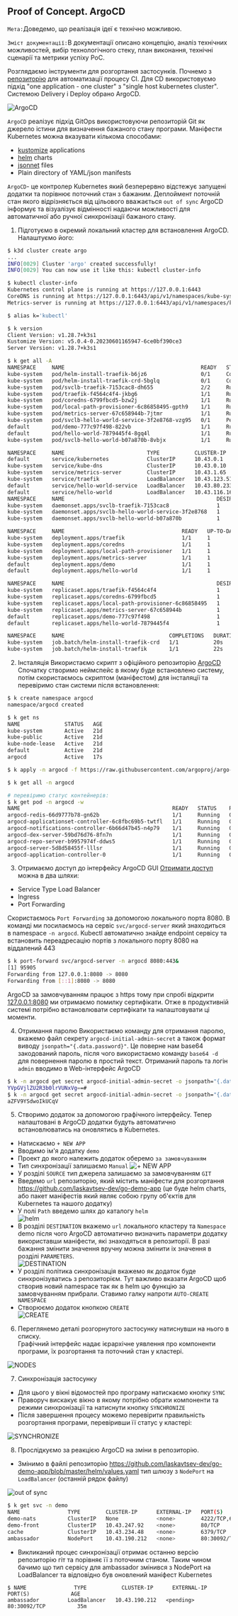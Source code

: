 ## Proof of Concept. ArgoCD

`Мета:`Доведемо, що реалізація ідеї є технічно можливою.

`Зміст документації:`В документації описано концепцію, аналіз технічних можливостей, вибір технологічного стеку, план виконання, технічні сценарії та метрики успіху PoC.

Розглядаємо інструменти для розгортання застосунків. Почнемо з [репозиторію](https://github.com/laskavtsev-dev/AsciiArtify) для автоматизації процесу CI. Для CD використовуємо підхід "one application - one cluster" з "single host kubernetes cluster". Системою Delivery і Deploy обрано ArgoCD.

![ArgoCD](.img/argocd_arch.png)  

`ArgoCD` реалізує підхід GitOps використовуючи репозиторій Git як джерело істини для визначення бажаного стану програми. Маніфести Kubernetes можна вказувати кількома способами:  
- [kustomize](https://kustomize.io/) applications  
- [helm](https://helm.sh/) charts
- [jsonnet](https://jsonnet.org/) files
- Plain directory of YAML/json manifests  

`ArgoCD`- це контролер Kubernetes який безперервно відстежує запущені додатки та порівнює поточний стан з бажаним. Деплоймент поточній стан якого відрізняється від цільового вважається `out of sync` ArgoCD інформує та візуалізує відмінності надаючи можливості для автоматичної або ручної синхронізації бажаного стану. 

1. Підготуємо в окремий локальний кластер для встановлення ArgoCD. Налаштуємо його:  
```bash
$ k3d cluster create argo
... 
INFO[0029] Cluster 'argo' created successfully!         
INFO[0029] You can now use it like this: kubectl cluster-info

$ kubectl cluster-info
Kubernetes control plane is running at https://127.0.0.1:6443
CoreDNS is running at https://127.0.0.1:6443/api/v1/namespaces/kube-system/services/kube-dns:dns/proxy
Metrics-server is running at https://127.0.0.1:6443/api/v1/namespaces/kube-system/services/https:metrics-server:https/roxy

$ alias k='kubectl'

$ k version
Client Version: v1.28.7+k3s1
Kustomize Version: v5.0.4-0.20230601165947-6ce0bf390ce3
Server Version: v1.28.7+k3s1

$ k get all -A
NAMESPACE     NAME                                           READY   STATUS      RESTARTS      AGE
kube-system   pod/helm-install-traefik-b6jz6                 0/1     Completed   1             21d
kube-system   pod/helm-install-traefik-crd-5bglq             0/1     Completed   0             21d
kube-system   pod/svclb-traefik-7153cac8-dh655               2/2     Running     8 (20h ago)   21d
kube-system   pod/traefik-f4564c4f4-jkbg6                    1/1     Running     4 (20h ago)   21d
kube-system   pod/coredns-6799fbcd5-bzw2j                    1/1     Running     4 (20h ago)   21d
kube-system   pod/local-path-provisioner-6c86858495-gpth9    1/1     Running     7 (20h ago)   21d
kube-system   pod/metrics-server-67c658944b-7jtmr            1/1     Running     7 (20h ago)   21d
kube-system   pod/svclb-hello-world-service-3f2e8768-vzg95   0/1     Pending     0             19h
default       pod/demo-777c97f498-822vb                      1/1     Running     0             19h
default       pod/hello-world-7879445f4-8gq4l                1/1     Running     0             3h16m
kube-system   pod/svclb-hello-world-b07a870b-8vbjx           1/1     Running     0             3h16m

NAMESPACE     NAME                          TYPE           CLUSTER-IP      EXTERNAL-IP    PORT(S)                      AGE
default       service/kubernetes            ClusterIP      10.43.0.1       <none>         443/TCP                      21d
kube-system   service/kube-dns              ClusterIP      10.43.0.10      <none>         53/UDP,53/TCP,9153/TCP       21d
kube-system   service/metrics-server        ClusterIP      10.43.1.65      <none>         443/TCP                      21d
kube-system   service/traefik               LoadBalancer   10.43.123.51    10.10.10.143   80:30894/TCP,443:32606/TCP   21d
default       service/hello-world-service   LoadBalancer   10.43.80.233    <pending>      80:30174/TCP                 19h
default       service/hello-world           LoadBalancer   10.43.116.160   10.10.10.143   8080:30823/TCP               3h16m
NAMESPACE     NAME                                                DESIRED   CURRENT   READY   UP-TO-DATE   AVAILABLE   NODE SELECTOR   AGE
kube-system   daemonset.apps/svclb-traefik-7153cac8               1         1         1       1            1           <none>          21d
kube-system   daemonset.apps/svclb-hello-world-service-3f2e8768   1         1         0       1            0           <none>          19h
kube-system   daemonset.apps/svclb-hello-world-b07a870b           1         1         1       1            1           <none>          3h16m

NAMESPACE     NAME                                     READY   UP-TO-DATE   AVAILABLE   AGE
kube-system   deployment.apps/traefik                  1/1     1            1           21d
kube-system   deployment.apps/coredns                  1/1     1            1           21d
kube-system   deployment.apps/local-path-provisioner   1/1     1            1           21d
kube-system   deployment.apps/metrics-server           1/1     1            1           21d
default       deployment.apps/demo                     1/1     1            1           20d
default       deployment.apps/hello-world              1/1     1            1           3h16m

NAMESPACE     NAME                                                DESIRED   CURRENT   READY   AGE
kube-system   replicaset.apps/traefik-f4564c4f4                   1         1         1       21d
kube-system   replicaset.apps/coredns-6799fbcd5                   1         1         1       21d
kube-system   replicaset.apps/local-path-provisioner-6c86858495   1         1         1       21d
kube-system   replicaset.apps/metrics-server-67c658944b           1         1         1       21d
default       replicaset.apps/demo-777c97f498                     1         1         1       20d
default       replicaset.apps/hello-world-7879445f4               1         1         1       3h16m

NAMESPACE     NAME                                 COMPLETIONS   DURATION   AGE
kube-system   job.batch/helm-install-traefik-crd   1/1           20s        21d
kube-system   job.batch/helm-install-traefik       1/1           22s        21d
```
2. Інсталяція 
Використаємо скрипт з офіційного репозиторію [ArgoCD](https://argo-cd.readthedocs.io/en/stable/#quick-start) Спочатку створимо неймспейс в якому буде встановлено систему, потім скористаємось скриптом (маніфестом) для інсталяції та перевіримо стан системи після встановлення:     
```bash
$ k create namespace argocd
namespace/argocd created

$ k get ns
NAME              STATUS   AGE
kube-system       Active   21d
kube-public       Active   21d
kube-node-lease   Active   21d
default           Active   21d
argocd            Active   17s

$ k apply -n argocd -f https://raw.githubusercontent.com/argoproj/argo-cd/stable/manifests/install.yaml

$ k get all -n argocd

# перевіримо статус контейнерів: 
$ k get pod -n argocd -w
NAME                                                READY   STATUS    RESTARTS   AGE
argocd-redis-66d9777b78-gn62b                       1/1     Running   0          2m48s
argocd-applicationset-controller-6c8fbc69b5-twtfl   1/1     Running   0          2m48s
argocd-notifications-controller-6b66d47b45-n4p79    1/1     Running   0          2m48s
argocd-dex-server-59bd76d76-8fn7n                   1/1     Running   0          2m48s
argocd-repo-server-b9957974f-ddws5                  1/1     Running   0          2m48s
argocd-server-5d8d58455f-lllsr                      1/1     Running   0          2m48s
argocd-application-controller-0                     1/1     Running   0          2m47s
```
3. Отримаємо доступ до інтерфейсу ArgoCD GUI 
[Отримати доступ](https://argo-cd.readthedocs.io/en/stable/getting_started/#3-access-the-argo-cd-api-server) можна в два шляхи:  
- Service Type Load Balancer  
- Ingress  
- Port Forwarding 

Скористаємось `Port Forwarding` за допомогою локального порта 8080. В команді ми посилаємось на сервіс `svc/argocd-server` який знаходиться в namespace `-n argocd`. Kubectl автоматично знайде endpoint сервісу та встановить переадресацію портів з локального порту 8080 на віддалений 443 
```bash
$ k port-forward svc/argocd-server -n argocd 8080:443&
[1] 95905
Forwarding from 127.0.0.1:8080 -> 8080
Forwarding from [::1]:8080 -> 8080
```
ArgoCD за замовчуванням працює з https тому при спробі відкрити [127.0.0.1:8080](https://127.0.0.1:8080/) ми отримаємо помилку сертифікати. Отже в продуктивній системі потрібно встановлювати сертифікати та налаштовувати ці моменти. 

4. Отримання паролю 
Використаємо команду для отримання паролю, вкажемо файл секрету `argocd-initial-admin-secret` а також формат  виводу `jsonpath="{.data.password}"`. Це поверне нам base64 закодований пароль, після чого використаємо команду `base64 -d` для повернення паролю в простий текст. Отриманий пароль та логін `admin` вводимо в Web-інтерфейс ArgoCD   
```bash
$ k -n argocd get secret argocd-initial-admin-secret -o jsonpath="{.data.password}"
YVpGVjlZU2R3b0lrVUNxVg==#                                                                                                        
$ k -n argocd get secret argocd-initial-admin-secret -o jsonpath="{.data.password}"|base64 -d; echo
aZFV9YSdwoIkUCqV
```
5. Створимо додаток за допомогою графічного інтерфейсу. 
Тепер налаштовані в ArgoCD додатки будуть автоматично встановлюватись на оновлятись в Kubernetes. 
- Натискаємо `+ NEW APP` 
- Вводимо ім'я додатку `demo`
- Проект до якого належить додаток оберемо `за замовчуванням`
- Тип синхронізації залишаємо `Manual`
![+ NEW APP](.img/agro_newapp.png)  
- У розділі `SOURCE` тип джерела залишаємо за замовчуванням `GIT`
- Введемо `url` репозиторію, який містить маніфести для розгортання https://github.com/laskavtsev-dev/go-demo-app (це буде helm charts, або пакет маніфестів який являє собою групу об'єктів для Kubernetes та нашого додатку)
- У полі `Path` введемо шлях до каталогу `helm`  
![helm](.img/argo_helm.png)  
- В розділі `DESTINATION` вкажемо `url` локального кластеру та `Namespace` demo після чого ArgoCD автоматично визначить параметри додатку використавши маніфести, які знаходяться в репозиторії. В разі бажання змінити значення вручну можна змінити іх значення в розділі `PARAMETERS`.  
![DESTINATION](.img/argo_dest.png)  
- У розділі політика синхронізація вкажемо як додаток буде синхронізуватись з репозиторієм. Тут важливо вказати ArgoCD щоб створив новий namespace так як в helm цю функцію за замовчуванням прибрали. Ставимо галку напроти `AUTO-CREATE NAMESPACE`   
- Створюємо додаток кнопкою `CREATE`  
![CREATE](.img/argo_create.png)  

6. Переглянемо деталі розгорнутого застосунку натиснувши на нього в списку.  
Графічний інтерфейс надає ієрархічне уявлення про компоненти програми, їх розгортання та поточний стан у кластері. 

![NODES](.img/ArgoCD.gif)  

7. Синхронізація застосунку 
- Для цього у вікні відомостей про програму натискаємо кнопку `SYNC` 
- Праворуч вискакує вікно в якому потрібно обрати компоненти та режими синхронізації та натиснути кнопку `SYNCHRONIZE`  
- Після завершення процесу можемо перевірити правильність розгортання програми, перевіривши її статус у кластері:  

![SYNCHRONIZE](.img/argo_status.png)  

8. Прослідкуємо за реакцією ArgoCD на зміни в репозиторію.
- Змінимо в файлі репозиторію https://github.com/laskavtsev-dev/go-demo-app/blob/master/helm/values.yaml тип шлюзу з `NodePort` на `LoadBalancer` (останній рядок файлу)  

![out of sync](.img/argo_outofsync.png)

```bash
$ k get svc -n demo
NAME               TYPE        CLUSTER-IP      EXTERNAL-IP   PORT(S)                                                 AGE
demo-nats          ClusterIP   None            <none>        4222/TCP,6222/TCP,8222/TCP,7777/TCP,7422/TCP,7522/TCP   31m
demo-front         ClusterIP   10.43.247.92    <none>        80/TCP                                                  31m
cache              ClusterIP   10.43.234.48    <none>        6379/TCP                                                31m
ambassador         NodePort    10.43.190.212   <none>        80:30092/TCP                                            31m
```
- Викликаний процес синхронізації отримає останню версію репозиторію гіт та порівняє її з поточним станом. Таким чином бачимо що тип сервісу для ambassador змінився з NodePort на LoadBalancer та відповідно був оновлений маніфест Kubernetes
```bath
$ NAME               TYPE           CLUSTER-IP      EXTERNAL-IP   PORT(S)             AGE
ambassador         LoadBalancer   10.43.190.212   <pending>     80:30092/TCP          35m
```